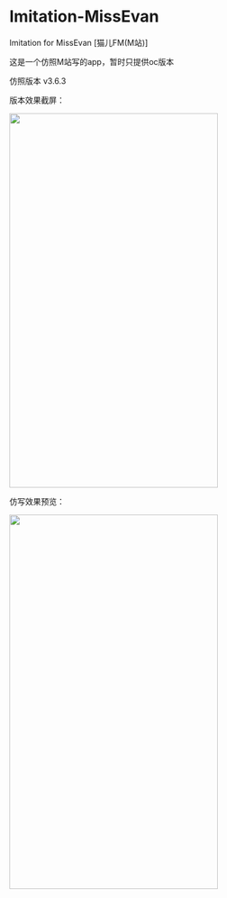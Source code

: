 # Imitation-MissEvan
Imitation for MissEvan [猫儿FM(M站)]

这是一个仿照M站写的app，暂时只提供oc版本

仿照版本 v3.6.3

版本效果截屏：


<img src="http://ofg0p74ar.bkt.clouddn.com/MissEvan--.jpg" width="370" height ="665" />



仿写效果预览：


<img src="http://ofg0p74ar.bkt.clouddn.com/%E9%AB%98%E4%BB%BFMissEvan.gif" width="370" height ="665" />

